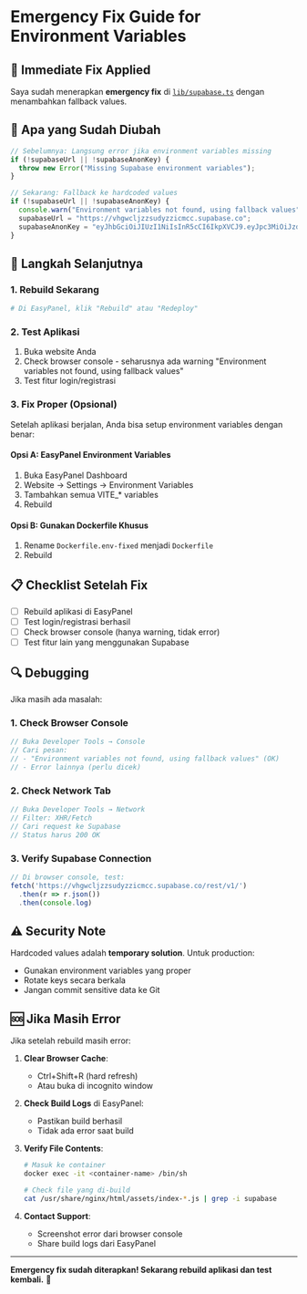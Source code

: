 # Emergency Fix Guide for Environment Variables

## 🚨 Immediate Fix Applied

Saya sudah menerapkan **emergency fix** di [`lib/supabase.ts`](lib/supabase.ts) dengan menambahkan fallback values.

## 🔧 Apa yang Sudah Diubah

```typescript
// Sebelumnya: Langsung error jika environment variables missing
if (!supabaseUrl || !supabaseAnonKey) {
  throw new Error("Missing Supabase environment variables");
}

// Sekarang: Fallback ke hardcoded values
if (!supabaseUrl || !supabaseAnonKey) {
  console.warn("Environment variables not found, using fallback values");
  supabaseUrl = "https://vhgwcljzzsudyzzicmcc.supabase.co";
  supabaseAnonKey = "eyJhbGciOiJIUzI1NiIsInR5cCI6IkpXVCJ9.eyJpc3MiOiJzdXBhYmFzZSIsInJlZiI6InZoZ3djbGp6enN1ZHl6emljbWNjIiwicm9sZSI6ImFub24iLCJpYXQiOjE3NTkzNzg4NjgsImV4cCI6MjA3NDk1NDg2OH0.TVhAlv1Gvb_IwcCzK0KugnNlHenZzEJgAuEkn59cCR0";
}
```

## 🚀 Langkah Selanjutnya

### 1. Rebuild Sekarang
```bash
# Di EasyPanel, klik "Rebuild" atau "Redeploy"
```

### 2. Test Aplikasi
1. Buka website Anda
2. Check browser console - seharusnya ada warning "Environment variables not found, using fallback values"
3. Test fitur login/registrasi

### 3. Fix Proper (Opsional)
Setelah aplikasi berjalan, Anda bisa setup environment variables dengan benar:

#### Opsi A: EasyPanel Environment Variables
1. Buka EasyPanel Dashboard
2. Website → Settings → Environment Variables
3. Tambahkan semua VITE_* variables
4. Rebuild

#### Opsi B: Gunakan Dockerfile Khusus
1. Rename `Dockerfile.env-fixed` menjadi `Dockerfile`
2. Rebuild

## 📋 Checklist Setelah Fix

- [ ] Rebuild aplikasi di EasyPanel
- [ ] Test login/registrasi berhasil
- [ ] Check browser console (hanya warning, tidak error)
- [ ] Test fitur lain yang menggunakan Supabase

## 🔍 Debugging

Jika masih ada masalah:

### 1. Check Browser Console
```javascript
// Buka Developer Tools → Console
// Cari pesan:
// - "Environment variables not found, using fallback values" (OK)
// - Error lainnya (perlu dicek)
```

### 2. Check Network Tab
```javascript
// Buka Developer Tools → Network
// Filter: XHR/Fetch
// Cari request ke Supabase
// Status harus 200 OK
```

### 3. Verify Supabase Connection
```javascript
// Di browser console, test:
fetch('https://vhgwcljzzsudyzzicmcc.supabase.co/rest/v1/')
  .then(r => r.json())
  .then(console.log)
```

## ⚠️ Security Note

Hardcoded values adalah **temporary solution**. Untuk production:
- Gunakan environment variables yang proper
- Rotate keys secara berkala
- Jangan commit sensitive data ke Git

## 🆘 Jika Masih Error

Jika setelah rebuild masih error:

1. **Clear Browser Cache**:
   - Ctrl+Shift+R (hard refresh)
   - Atau buka di incognito window

2. **Check Build Logs** di EasyPanel:
   - Pastikan build berhasil
   - Tidak ada error saat build

3. **Verify File Contents**:
   ```bash
   # Masuk ke container
   docker exec -it <container-name> /bin/sh
   
   # Check file yang di-build
   cat /usr/share/nginx/html/assets/index-*.js | grep -i supabase
   ```

4. **Contact Support**:
   - Screenshot error dari browser console
   - Share build logs dari EasyPanel

---

**Emergency fix sudah diterapkan! Sekarang rebuild aplikasi dan test kembali.** 🎉